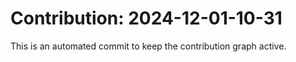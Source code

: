 # Contribution: 2024-12-01-10-31
This is an automated commit to keep the contribution graph active.
